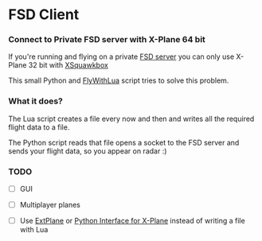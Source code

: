 # FSD Client

### Connect to Private FSD server with X-Plane 64 bit 

If you're running and flying on a private [FSD server](https://flightsimulatornetwork.wordpress.com/installing-windows-fsd-server/) you can only use X-Plane 32 bit with [XSquawkbox](http://www.xsquawkbox.net/xsb/download/)

This small Python and [FlyWithLua](https://github.com/X-Friese/FlyWithLua) script tries to solve this problem.

### What it does?

The Lua script creates a file every now and then and writes all the required flight data to a file.

The Python script reads that file opens a socket to the FSD server and sends your flight data, so you appear on radar :)

### TODO

- [ ] GUI
- [ ] Multiplayer planes
- [ ] Use [ExtPlane](https://github.com/vranki/ExtPlane) or [Python Interface for X-Plane](http://www.xpluginsdk.org/python_interface.htm) instead of writing a file with Lua


